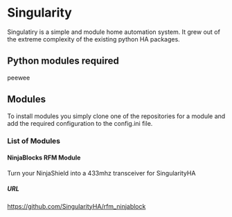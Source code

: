 # Singularity #
Singulatiry is a simple and module home automation system. It grew out of the extreme complexity of the existing python HA packages.

## Python modules required ##
peewee

## Modules ##
To install modules you simply clone one of the repositories for a module and add the required configuration to the config.ini file.

### List of Modules ###
#### NinjaBlocks RFM Module ####
Turn your NinjaShield into a 433mhz transceiver for SingularityHA
##### URL ######
https://github.com/SingularityHA/rfm_ninjablock
